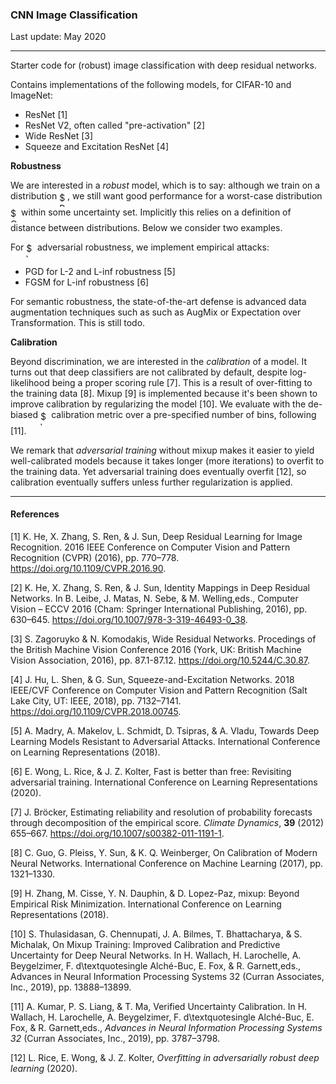 ### CNN Image Classification 

Last update: May 2020

---

Starter code for (robust) image classification with deep residual networks.

Contains implementations of the following models, for CIFAR-10 and ImageNet:

- ResNet [1]
- ResNet V2, often called "pre-activation" [2]
- Wide ResNet [3]
- Squeeze and Excitation ResNet [4]

**Robustness**

We are interested in a *robust* model, which is to say: although we train on a distribution <img alt="$P$" src="svgs/df5a289587a2f0247a5b97c1e8ac58ca.svg" align="middle" width="12.83677559999999pt" height="22.465723500000017pt"/>, we still want good performance for a worst-case distribution <img alt="$Q$" src="svgs/1afcdb0f704394b16fe85fb40c45ca7a.svg" align="middle" width="12.99542474999999pt" height="22.465723500000017pt"/> within some uncertainty set. Implicitly this relies on a definition of distance between distributions. Below we consider two examples.

For <img alt="$\ell_p$" src="svgs/ca185a0f63add2baa6fe729fd1cfef60.svg" align="middle" width="13.625845199999988pt" height="22.831056599999986pt"/> adversarial robustness, we implement empirical attacks:

- PGD for L-2 and L-inf robustness [5]
- FGSM for L-inf robustness [6]

For semantic robustness, the state-of-the-art defense is advanced data augmentation techniques such as such as AugMix or Expectation over Transformation. This is still todo.

**Calibration**

Beyond discrimination, we are interested in the *calibration* of a model. It turns out that deep classifiers are not calibrated by default, despite log-likelihood being a proper scoring rule [7]. This is a result of over-fitting to the training data [8]. Mixup [9] is implemented because it's been shown to improve calibration by regularizing the model [10]. We evaluate with the de-biased <img alt="$\ell_2$" src="svgs/336fefe2418749fabf50594e52f7b776.svg" align="middle" width="13.40191379999999pt" height="22.831056599999986pt"/> calibration metric over a pre-specified number of bins, following [11]. 

We remark that *adversarial training* without mixup makes it easier to yield well-calibrated models because it takes longer (more iterations) to overfit to the training data. Yet adversarial training does eventually overfit [12], so calibration eventually suffers unless further regularization is applied.

---

#### References

[1] K. He, X. Zhang, S. Ren, & J. Sun, Deep Residual Learning for Image Recognition. 2016 IEEE Conference on Computer Vision and Pattern Recognition (CVPR) (2016), pp. 770–778. https://doi.org/10.1109/CVPR.2016.90.

[2] K. He, X. Zhang, S. Ren, & J. Sun, Identity Mappings in Deep Residual Networks. In B. Leibe, J. Matas, N. Sebe, & M. Welling,eds., Computer Vision – ECCV 2016 (Cham: Springer International Publishing, 2016), pp. 630–645. https://doi.org/10.1007/978-3-319-46493-0_38.

[3] S. Zagoruyko & N. Komodakis, Wide Residual Networks. Procedings of the British Machine Vision Conference 2016 (York, UK: British Machine Vision Association, 2016), pp. 87.1-87.12. https://doi.org/10.5244/C.30.87.

[4] J. Hu, L. Shen, & G. Sun, Squeeze-and-Excitation Networks. 2018 IEEE/CVF Conference on Computer Vision and Pattern Recognition (Salt Lake City, UT: IEEE, 2018), pp. 7132–7141. https://doi.org/10.1109/CVPR.2018.00745.

[5] A. Madry, A. Makelov, L. Schmidt, D. Tsipras, & A. Vladu, Towards Deep Learning Models Resistant to Adversarial Attacks. International Conference on Learning Representations (2018).

[6] E. Wong, L. Rice, & J. Z. Kolter, Fast is better than free: Revisiting adversarial training. International Conference on Learning Representations (2020).

[7] J. Bröcker, Estimating reliability and resolution of probability forecasts through decomposition of the empirical score. *Climate Dynamics*, **39** (2012) 655–667. https://doi.org/10.1007/s00382-011-1191-1.

[8] C. Guo, G. Pleiss, Y. Sun, & K. Q. Weinberger, On Calibration of Modern Neural Networks. International Conference on Machine Learning (2017), pp. 1321–1330.

[9] H. Zhang, M. Cisse, Y. N. Dauphin, & D. Lopez-Paz, mixup: Beyond Empirical Risk Minimization. International Conference on Learning Representations (2018).

[10] S. Thulasidasan, G. Chennupati, J. A. Bilmes, T. Bhattacharya, & S. Michalak, On Mixup Training: Improved Calibration and Predictive Uncertainty for Deep Neural Networks. In H. Wallach, H. Larochelle, A. Beygelzimer, F. d\textquotesingle Alché-Buc, E. Fox, & R. Garnett,eds., Advances in Neural Information Processing Systems 32 (Curran Associates, Inc., 2019), pp. 13888–13899.

[11] A. Kumar, P. S. Liang, & T. Ma, Verified Uncertainty Calibration. In H. Wallach, H. Larochelle, A. Beygelzimer, F. d\textquotesingle Alché-Buc, E. Fox, & R. Garnett,eds., *Advances in Neural Information Processing Systems 32* (Curran Associates, Inc., 2019), pp. 3787–3798.

[12] L. Rice, E. Wong, & J. Z. Kolter, *Overfitting in adversarially robust deep learning* (2020).